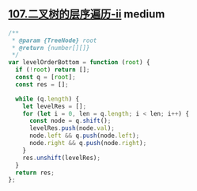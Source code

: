 ## [107.二叉树的层序遍历-ii](https://leetcode.cn/problems/binary-tree-level-order-traversal-ii/) <Badge type="warning">medium</Badge>


```js
/**
 * @param {TreeNode} root
 * @return {number[][]}
 */
var levelOrderBottom = function (root) {
  if (!root) return [];
  const q = [root];
  const res = [];

  while (q.length) {
    let levelRes = [];
    for (let i = 0, len = q.length; i < len; i++) {
      const node = q.shift();
      levelRes.push(node.val);
      node.left && q.push(node.left);
      node.right && q.push(node.right);
    }
    res.unshift(levelRes);
  }
  return res;
};
```
